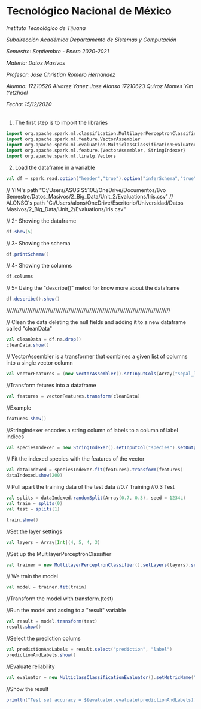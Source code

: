 <h1>Tecnológico Nacional de México</h1>
<h6> Instituto Tecnológico de Tijuana 

Subdirección Académica 
Departamento de Sistemas y Computación 

Semestre: Septiembre - Enero 2020-2021

Materia:
Datos Masivos

Profesor: 
Jose Christian Romero Hernandez

Alumno: 
17210526 Alvarez Yanez Jose Alonso
17210623 Quiroz Montes Yim Yetzhael


Fecha:
15/12/2020 </h6>

1. The first step is to import the libraries
```scala
import org.apache.spark.ml.classification.MultilayerPerceptronClassifier
import org.apache.spark.ml.feature.VectorAssembler
import org.apache.spark.ml.evaluation.MulticlassClassificationEvaluator
import org.apache.spark.ml.feature.{VectorAssembler, StringIndexer}
import org.apache.spark.ml.linalg.Vectors
```
2. Load the dataframe in a variable
```scala
val df = spark.read.option("header","true").option("inferSchema","true").csv("C:/Users/alons/OneDrive/Escritorio/Universidad/Datos Masivos/2_Big_Data/Unit_2/Evaluations/Iris.csv")
```
// YIM's path "C:/Users/ASUS S510U/OneDrive/Documentos/8vo Semestre/Datos_Masivos/2_Big_Data/Unit_2/Evaluations/Iris.csv"
// ALONSO's path  "C:/Users/alons/OneDrive/Escritorio/Universidad/Datos Masivos/2_Big_Data/Unit_2/Evaluations/Iris.csv"

// 2- Showing the dataframe
```scala
df.show(5) 
```
// 3- Showing the schema
```scala
df.printSchema()
```
// 4- Showing the  columns
```scala
df.columns
```
// 5- Using the "describe()" metod for know more about the dataframe
```scala
df.describe().show()
```
 
///////////////////////////////////////////////////////////////////////////////////////

// Clean the data deleting the null fields and adding it to  a new dataframe called "cleanData"
```scala
val cleanData = df.na.drop()
cleanData.show()
```
// VectorAssembler is a transformer that combines a given list of columns into a single vector column
```scala
val vectorFeatures = (new VectorAssembler().setInputCols(Array("sepal_length","sepal_width","petal_length","petal_width")).setOutputCol("features"))
```
//Transform fetures into a dataframe
```scala
val features = vectorFeatures.transform(cleanData)
```
//Example
```scala
features.show()
```
//StringIndexer encodes a string column of labels to a column of label indices 
```scala
val speciesIndexer = new StringIndexer().setInputCol("species").setOutputCol("label")
```
// Fit the indexed species with the features of the vector
```scala
val dataIndexed = speciesIndexer.fit(features).transform(features)
dataIndexed.show(200)
```
// Pull apart the training data of the test data
//0.7 Training
//0.3 Test
```scala
val splits = dataIndexed.randomSplit(Array(0.7, 0.3), seed = 1234L)
val train = splits(0)
val test = splits(1)

train.show()
```

//Set the layer settings
```scala
val layers = Array[Int](4, 5, 4, 3)
```
//Set up the MultilayerPerceptronClassifier
```scala
val trainer = new MultilayerPerceptronClassifier().setLayers(layers).setBlockSize(128).setSeed(1234L).setMaxIter(100)  
```
// We train the model 
```scala
val model = trainer.fit(train)
```
//Transform the model with transform.(test)

//Run the model and assing to a "result" variable
```scala
val result = model.transform(test)
result.show()
```
//Select the prediction colums
```scala
val predictionAndLabels = result.select("prediction", "label")
predictionAndLabels.show()
```
//Evaluate reliability
```scala
val evaluator = new MulticlassClassificationEvaluator().setMetricName("accuracy")
```

//Show the result
```scala
println("Test set accuracy = ${evaluator.evaluate(predictionAndLabels)}")
```